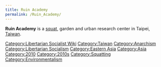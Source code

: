 ```yaml
---
title: Ruin Academy
permalink: /Ruin_Academy/
---
```


**Ruin Academy** is a [squat](List_of_Squats.md "wikilink"), garden and
urban research center in Taipei, [Taiwan](Taiwan.md "wikilink").

[Category:Libertarian Socialist
Wiki](Category:Libertarian_Socialist_Wiki.md "wikilink")
[Category:Taiwan](Category:Taiwan.md "wikilink")
[Category:Anarchism](Category:Anarchism.md "wikilink")
[Category:Libertarian
Socialism](Category:Libertarian_Socialism.md "wikilink") [Category:Eastern
Asia](Category:Eastern_Asia.md "wikilink")
[Category:Asia](Category:Asia.md "wikilink")
[Category:2010](Category:2010.md "wikilink")
[Category:2010s](Category:2010s.md "wikilink")
[Category:Squatting](Category:Squatting.md "wikilink")
[Category:Environmentalism](Category:Environmentalism.md "wikilink")